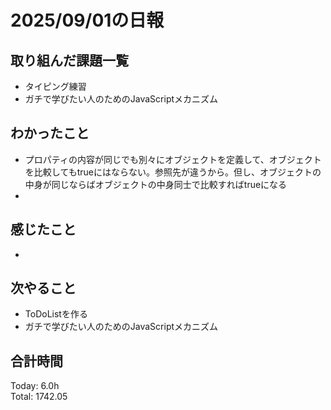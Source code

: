 # 2025/09/01の日報
## 取り組んだ課題一覧
* タイピング練習
* ガチで学びたい人のためのJavaScriptメカニズム
## わかったこと 
* プロパティの内容が同じでも別々にオブジェクトを定義して、オブジェクトを比較してもtrueにはならない。参照先が違うから。但し、オブジェクトの中身が同じならばオブジェクトの中身同士で比較すればtrueになる
* 
## 感じたこと
* 
## 次やること
* ToDoListを作る
* ガチで学びたい人のためのJavaScriptメカニズム
##  合計時間 
Today: 6.0h<br>
Total: 1742.05
